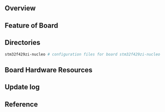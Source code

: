 ## Overview

## Feature of Board

## Directories

```sh
stm32f429zi-nucleo # configuration files for board stm32f429zi-nucleo
```

## Board Hardware Resources

## Update log

## Reference
